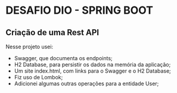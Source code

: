 # DESAFIO DIO - SPRING BOOT
## Criação de uma Rest API

Nesse projeto usei:
- Swagger, que documenta os endpoints;
- H2 Database, para persistir os dados na memória da aplicação;
- Um site index.html, com links para o Swagger e o H2 Database;
- Fiz uso de Lombok;
- Adicionei algumas outras operações para a entidade User;